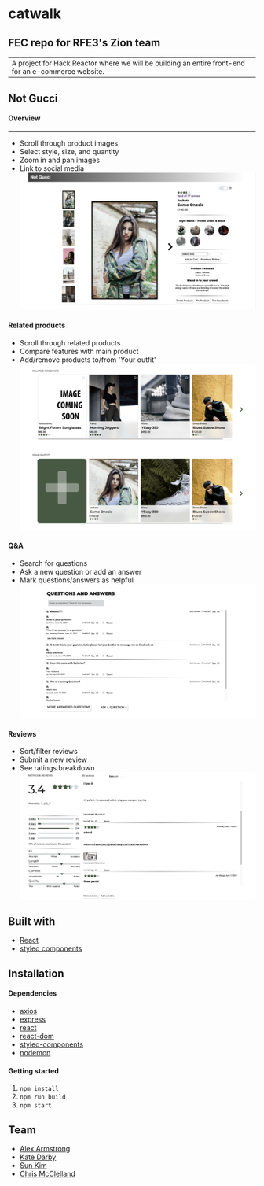 # catwalk
## FEC repo for RFE3's Zion team
<table>
<tr>
<td>
  A project for Hack Reactor where we will be building an entire front-end for an e-commerce website.
</td>
</tr>
</table>

## Not Gucci
#### Overview
---
  - Scroll through product images
  - Select style, size, and quantity
  - Zoom in and pan images
  - Link to social media
![overview screenshot](https://github.com/FEC-Zion/catwalk/blob/media/Overview.png?raw=true)

#### Related products
  - Scroll through related products
  - Compare features with main product
  - Add/remove products to/from 'Your outfit'
  ![related screenshot](https://github.com/FEC-Zion/catwalk/blob/media/Related.png?raw=true)

#### Q&A
  - Search for questions
  - Ask a new question or add an answer
  - Mark questions/answers as helpful
  ![q&a screenshot](https://github.com/FEC-Zion/catwalk/blob/media/QA.png?raw=true)

#### Reviews
  - Sort/filter reviews
  - Submit a new review
  - See ratings breakdown
  ![reviews screenshot](https://github.com/FEC-Zion/catwalk/blob/media/Reviews.png?raw=true)

## Built with

- [React](https://reactjs.org/)
- [styled components](https://styled-components.com/)

## Installation

#### Dependencies
- [axios](https://www.npmjs.com/package/axios)
- [express](https://www.npmjs.com/package/express)
- [react](https://www.npmjs.com/package/react)
- [react-dom](https://www.npmjs.com/package/react-dom)
- [styled-components](https://www.npmjs.com/package/react-dom)
- [nodemon](https://www.npmjs.com/package/nodemon)

#### Getting started
1. `npm install`
2. `npm run build`
3. `npm start`

## Team

- [Alex Armstrong](https://github.com/AlexArms)
- [Kate Darby](https://github.com/kate-darby)
- [Sun Kim](https://github.com/sunkim0330)
- [Chris McClelland](https://github.com/chrimack)
